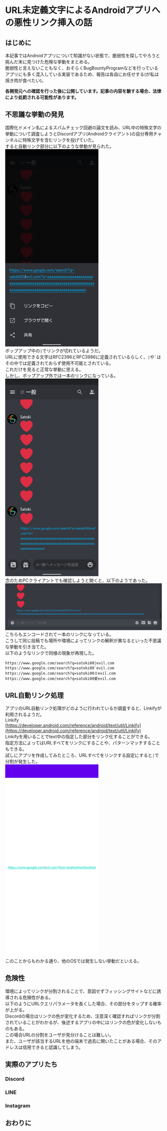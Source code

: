 # URL未定義文字によるAndroidアプリへの悪性リンク挿入の話

## はじめに
本記事ではAndroidアプリについて知識がない状態で、脆弱性を探してやろうと挑んだ末に見つけた危険な挙動をまとめる。  
脆弱性と言えないこともなく、おそらくBugBountyProgramなどを行っているアプリにも多く混入している実装であるため、報告は各自にお任せする(が私は焼き肉が食べたい)。  

**各開発元への確認を行った後に公開しています。記事の内容を験する場合、法律により処罰される可能性があります。**  

## 不思議な挙動の発見
国際化ドメイン名によるスパムチェック回避の論文を読み、URL中の特殊文字の挙動について調査しようとDiscordアプリ(Androidクライアント)の自分専用チャンネルに特殊文字を含むリンクを投げていた。  
すると自動リンク部分に以下のような挙動が見られた。  
<img src="images/Discord1.png" alt="Discord1.png" width="300">  
ポップアップ中の`|`でリンクが切れているようだ。  
URLに使用できる文字はRFC2396とRFC3986に定義されているらしく、`|`や`` ` ``はその中では定義されておらず使用不可能とされている。  
これだけを見ると正常な挙動に思える。  
しかし、ポップアップ外では一本のリンクになっている。  
<img src="images/Discord2.png" alt="Discord2.png" width="300">  
念のためPCクライアントでも確認しようと開くと、以下のようであった。  
<img src="images/Discord_PC.png" alt="Discord_PC.png" width="600">  
こちらもエンコードされて一本のリンクになっている。  
こうして同じ投稿でも場所や環境によってリンクの解釈が異なるといった不思議な挙動を引き当てた。  
以下のようなリンクで同様の現象が再現した。  
```
https://www.google.com/search?q=satoki00|evil.com
https://www.google.com/search?q=satoki00`evil.com
https://www.google.com/search?q=satoki00０evil.com
https://www.google.com/search?q=satoki00愛evil.com
```

## URL自動リンク処理
アプリのURL自動リンク処理がどのように行われているか調査すると、Linkifyが利用されるようだ。  
Linkify  
[https://developer.android.com/reference/android/text/util/Linkify](https://developer.android.com/reference/android/text/util/Linkify)  
Linkifyを用いることでtext中の指定した部分をリンク化することができる。  
指定方法によってはURLすべてをリンクにすることや、パターンマッチすることもできる。  
試しにアプリを作成してみたところ、URLすべてをリンクする設定にすると`|`で分割が発生した。  
<img src="images/PoC.png" alt="PoC.png" width="300">  
このことからもわかる通り、他のOSでは発生しない挙動だといえる。  

## 危険性
環境によってリンクが分割されることで、意図せずフィッシングサイトなどに誘導される危険性がある。  
以下のようにURLクエリパラメータを長くした場合、その部分をタップする確率が上がる。  
Discordの場合はリンクの色が変化するため、注意深く確認すればリンクが分割されていることがわかるが、後述するアプリの中にはリンクの色が変化しないものもある。  
この場合URLの分割をユーザが見分けることは難しい。  
また、ユーザが該当するURLを他の端末で過去に開いたことがある場合、そのアドレスは信用できると認識してしまう。  

## 実際のアプリたち

### Discord
### LINE
### Instagram


## おわりに




